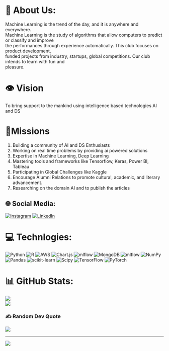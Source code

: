 # 💫 About Us:
Machine Learning is the trend of the day, and it is anywhere and everywhere.<br>Machine Learning is the study of algorithms that allow computers to predict or classify and improve<br>the performances through experience automatically. This club focuses on product development,<br>funded projects from industry, startups, global competitions. Our club intends to learn with fun and<br>pleasure.
# 👁️ Vision 
To bring support to the mankind using intelligence based technologies AI and DS
# 🎯Missions
1. Building a community of AI and DS Enthusiasts
2. Working on real time problems by providing ai powered solutions
3. Expertise in Machine Learning, Deep Learning
4. Mastering tools and frameworks like Tensorflow, Keras, Power BI, Tableau
5. Participating in Global Challenges like Kaggle
6. Encourage Alumni Relations to promote cultural, academic, and literary advancement.
7. Researching on the domain AI and to publish the articles
## 🌐 Social Media:
[![Instagram](https://img.shields.io/badge/Instagram-%23E4405F.svg?logo=Instagram&logoColor=white)](https://instagram.com/kognitiv_club) [![LinkedIn](https://img.shields.io/badge/LinkedIn-%230077B5.svg?logo=linkedin&logoColor=white)](https://www.linkedin.com/company/kognitiv-club/) 

# 💻 Technlogies:
![Python](https://img.shields.io/badge/python-3670A0?style=for-the-badge&logo=python&logoColor=ffdd54) ![R](https://img.shields.io/badge/r-%23276DC3.svg?style=for-the-badge&logo=r&logoColor=white) ![AWS](https://img.shields.io/badge/AWS-%23FF9900.svg?style=for-the-badge&logo=amazon-aws&logoColor=white) ![Chart.js](https://img.shields.io/badge/chart.js-F5788D.svg?style=for-the-badge&logo=chart.js&logoColor=white) ![mlflow](https://img.shields.io/badge/mlflow-%23d9ead3.svg?style=for-the-badge&logo=numpy&logoColor=blue) ![MongoDB](https://img.shields.io/badge/MongoDB-%234ea94b.svg?style=for-the-badge&logo=mongodb&logoColor=white) ![mlflow](https://img.shields.io/badge/mlflow-%23d9ead3.svg?style=for-the-badge&logo=numpy&logoColor=blue) ![NumPy](https://img.shields.io/badge/numpy-%23013243.svg?style=for-the-badge&logo=numpy&logoColor=white) ![Pandas](https://img.shields.io/badge/pandas-%23150458.svg?style=for-the-badge&logo=pandas&logoColor=white) ![scikit-learn](https://img.shields.io/badge/scikit--learn-%23F7931E.svg?style=for-the-badge&logo=scikit-learn&logoColor=white) ![Scipy](https://img.shields.io/badge/SciPy-%230C55A5.svg?style=for-the-badge&logo=scipy&logoColor=%white) ![TensorFlow](https://img.shields.io/badge/TensorFlow-%23FF6F00.svg?style=for-the-badge&logo=TensorFlow&logoColor=white) ![PyTorch](https://img.shields.io/badge/PyTorch-%23EE4C2C.svg?style=for-the-badge&logo=PyTorch&logoColor=white)
# 📊 GitHub Stats:
![](https://github-readme-streak-stats.herokuapp.com/?user=kognitivclub&theme=dark&hide_border=false)<br/>
![](https://github-readme-stats.vercel.app/api/top-langs/?username=kognitivclub&theme=dark&hide_border=false&include_all_commits=true&count_private=true&layout=compact)

### ✍️ Random Dev Quote
![](https://quotes-github-readme.vercel.app/api?type=horizontal&theme=radical)

---
[![](https://visitcount.itsvg.in/api?id=kognitivclub&icon=0&color=1)](https://visitcount.itsvg.in)
